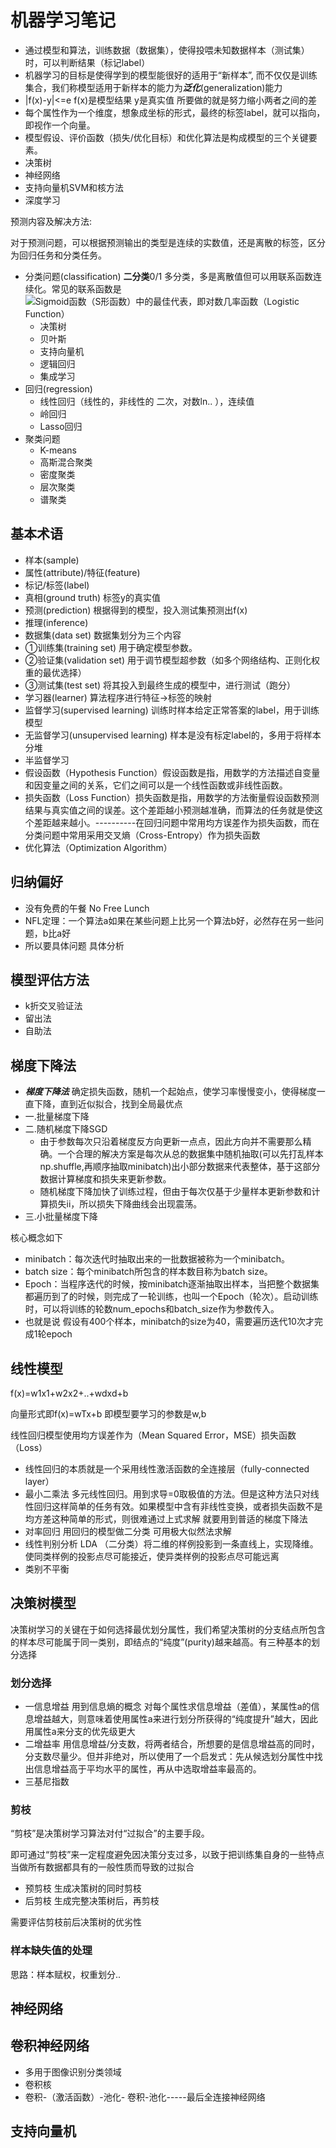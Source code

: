 # 机器学习笔记
* 通过模型和算法，训练数据（数据集），使得投喂未知数据样本（测试集）时，可以判断结果（标记label）
* 机器学习的目标是使得学到的模型能很好的适用于“新样本”,
而不仅仅是训练集合，我们称模型适用于新样本的能力为***泛化***(generalization)能力 
* |f(x)-y|<=e f(x)是模型结果 y是真实值 所要做的就是努力缩小两者之间的差 
* 每个属性作为一个维度，想象成坐标的形式，最终的标签label，就可以指向，即视作一个向量。
* 模型假设、评价函数（损失/优化目标）和优化算法是构成模型的三个关键要素。
* 决策树
* 神经网络
* 支持向量机SVM和核方法
* 深度学习

预测内容及解决方法:

对于预测问题，可以根据预测输出的类型是连续的实数值，还是离散的标签，区分为回归任务和分类任务。
* 分类问题(classification) **二分类**0/1 多分类，多是离散值但可以用联系函数连续化。常见的联系函数是![Sigmoid函数（S形函数）中的最佳代表，即对数几率函数（Logistic Function）](https://pic3.zhimg.com/v2-2ca2899406f46af41d50f06924bea49e_r.jpg)
    * 决策树
    * 贝叶斯
    * 支持向量机
    * 逻辑回归
    * 集成学习
* 回归(regression)
  * 线性回归（线性的，非线性的 二次，对数ln..  ），连续值
  * 岭回归
  * Lasso回归
* 聚类问题
  * K-means
  * 高斯混合聚类
  * 密度聚类
  * 层次聚类
  * 谱聚类



## 基本术语 
* 样本(sample)
* 属性(attribute)/特征(feature)
* 标记/标签(label)
* 真相(ground truth) 标签y的真实值
* 预测(prediction) 根据得到的模型，投入测试集预测出f(x)
* 推理(inference) 
* 数据集(data set) 数据集划分为三个内容
* ①训练集(training set) 用于确定模型参数。
* ②验证集(validation set) 用于调节模型超参数（如多个网络结构、正则化权重的最优选择）
* ③测试集(test set) 将其投入到最终生成的模型中，进行测试（跑分）
* 学习器(learner) 算法程序进行特征->标签的映射
* 监督学习(supervised learning) 训练时样本给定正常答案的label，用于训练模型
* 无监督学习(unsupervised learning) 样本是没有标定label的，多用于将样本分堆
* 半监督学习
* 假设函数（Hypothesis Function）假设函数是指，用数学的方法描述自变量和因变量之间的关系，它们之间可以是一个线性函数或非线性函数。 
* 损失函数（Loss Function）损失函数是指，用数学的方法衡量假设函数预测结果与真实值之间的误差。这个差距越小预测越准确，而算法的任务就是使这个差距越来越小。----------在回归问题中常用均方误差作为损失函数，而在分类问题中常用采用交叉熵（Cross-Entropy）作为损失函数
* 优化算法（Optimization Algorithm）


## 归纳偏好
* 没有免费的午餐 No Free Lunch 
* NFL定理：一个算法a如果在某些问题上比另一个算法b好，必然存在另一些问题，b比a好
* 所以要具体问题 具体分析

## 模型评估方法
* k折交叉验证法
* 留出法
* 自助法

## 梯度下降法
* ***梯度下降法*** 确定损失函数，随机一个起始点，使学习率慢慢变小，使得梯度一直下降，直到近似拟合，找到全局最优点
* 一.批量梯度下降
* 二.随机梯度下降SGD
  * 由于参数每次只沿着梯度反方向更新一点点，因此方向并不需要那么精确。一个合理的解决方案是每次从总的数据集中随机抽取(可以先打乱样本np.shuffle,再顺序抽取minibatch)出小部分数据来代表整体，基于这部分数据计算梯度和损失来更新参数。
  * 随机梯度下降加快了训练过程，但由于每次仅基于少量样本更新参数和计算损失ii，所以损失下降曲线会出现震荡。
* 三.小批量梯度下降

核心概念如下
* minibatch：每次迭代时抽取出来的一批数据被称为一个minibatch。
* batch size：每个minibatch所包含的样本数目称为batch size。
* Epoch：当程序迭代的时候，按minibatch逐渐抽取出样本，当把整个数据集都遍历到了的时候，则完成了一轮训练，也叫一个Epoch（轮次）。启动训练时，可以将训练的轮数num_epochs和batch_size作为参数传入。
* 也就是说 假设有400个样本，minibatch的size为40，需要遍历迭代10次才完成1轮epoch

## 线性模型 
f(x)=w1x1+w2x2+..+wdxd+b

向量形式即f(x)=wTx+b 即模型要学习的参数是w,b

线性回归模型使用均方误差作为（Mean Squared Error，MSE）损失函数（Loss）
* 线性回归的本质就是一个采用线性激活函数的全连接层（fully-connected layer） 
* 最小二乘法  多元线性回归。用到求导=0取极值的方法。但是这种方法只对线性回归这样简单的任务有效。如果模型中含有非线性变换，或者损失函数不是均方差这种简单的形式，则很难通过上式求解 就要用到普适的梯度下降法
* 对率回归 用回归的模型做二分类 可用极大似然法求解
* 线性判别分析 LDA （二分类）将二维的样例投影到一条直线上，实现降维。使同类样例的投影点尽可能接近，使异类样例的投影点尽可能远离
* 类别不平衡
  
## 决策树模型
决策树学习的关键在于如何选择最优划分属性，我们希望决策树的分支结点所包含的样本尽可能属于同一类别，即结点的“纯度”(purity)越来越高。有三种基本的划分选择
### 划分选择
* 一信息增益 用到信息熵的概念 对每个属性求信息增益（差值），某属性a的信息增益越大，则意味着使用属性a来进行划分所获得的“纯度提升”越大，因此用属性a来分支的优先级更大
* 二增益率 用信息增益/分支数，将两者结合，所想要的是信息增益高的同时，分支数尽量少。但并非绝对，所以使用了一个启发式：先从候选划分属性中找出信息增益高于平均水平的属性，再从中选取增益率最高的。
* 三基尼指数

### 剪枝
“剪枝”是决策树学习算法对付“过拟合”的主要手段。

即可通过“剪枝”来一定程度避免因决策分支过多，以致于把训练集自身的一些特点当做所有数据都具有的一般性质而导致的过拟合
* 预剪枝 生成决策树的同时剪枝
* 后剪枝 生成完整决策树后，再剪枝

需要评估剪枝前后决策树的优劣性

### 样本缺失值的处理
思路：样本赋权，权重划分..

## 神经网络

## 卷积神经网络
* 多用于图像识别分类领域
* 卷积核
* 卷积-（激活函数）-池化- 卷积-池化-----最后全连接神经网络
## 支持向量机




 

